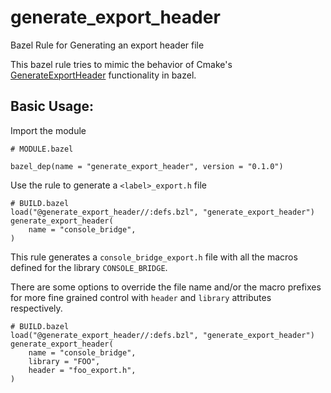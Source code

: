 # generate_export_header
Bazel Rule for Generating an export header file

This bazel rule tries to mimic the behavior of Cmake's [GenerateExportHeader][GenerateExportHeader]
functionality in bazel.

## Basic Usage:

Import the module
```
# MODULE.bazel

bazel_dep(name = "generate_export_header", version = "0.1.0")
```

Use the rule to generate a `<label>_export.h` file
```
# BUILD.bazel
load("@generate_export_header//:defs.bzl", "generate_export_header")
generate_export_header(
    name = "console_bridge",
)
```

This rule generates a `console_bridge_export.h` file with all the macros
defined for the library `CONSOLE_BRIDGE`.

There are some options to override the file name and/or the macro prefixes for
more fine grained control with `header` and `library` attributes respectively.
```
# BUILD.bazel
load("@generate_export_header//:defs.bzl", "generate_export_header")
generate_export_header(
    name = "console_bridge",
    library = "FOO",
    header = "foo_export.h",
)
```

[GenerateExportHeader]: https://cmake.org/cmake/help/latest/module/GenerateExportHeader.html
